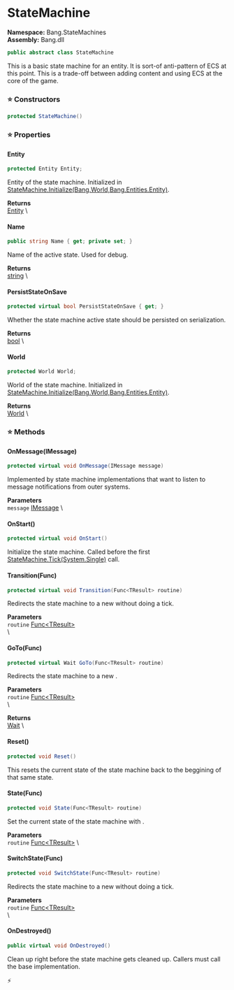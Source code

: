 # StateMachine

**Namespace:** Bang.StateMachines \
**Assembly:** Bang.dll

```csharp
public abstract class StateMachine
```

This is a basic state machine for an entity.
            It is sort-of anti-pattern of ECS at this point. This is a trade-off
            between adding content and using ECS at the core of the game.

### ⭐ Constructors
```csharp
protected StateMachine()
```

### ⭐ Properties
#### Entity
```csharp
protected Entity Entity;
```

Entity of the state machine.
            Initialized in [StateMachine.Initialize(Bang.World,Bang.Entities.Entity)](../../Bang/StateMachines/StateMachine.html).

**Returns** \
[Entity](../../Bang/Entities/Entity.html) \
#### Name
```csharp
public string Name { get; private set; }
```

Name of the active state. Used for debug.

**Returns** \
[string](https://learn.microsoft.com/en-us/dotnet/api/System.String?view=net-7.0) \
#### PersistStateOnSave
```csharp
protected virtual bool PersistStateOnSave { get; }
```

Whether the state machine active state should be persisted on serialization.

**Returns** \
[bool](https://learn.microsoft.com/en-us/dotnet/api/System.Boolean?view=net-7.0) \
#### World
```csharp
protected World World;
```

World of the state machine.
            Initialized in [StateMachine.Initialize(Bang.World,Bang.Entities.Entity)](../../Bang/StateMachines/StateMachine.html).

**Returns** \
[World](../../Bang/World.html) \
### ⭐ Methods
#### OnMessage(IMessage)
```csharp
protected virtual void OnMessage(IMessage message)
```

Implemented by state machine implementations that want to listen to message
            notifications from outer systems.

**Parameters** \
`message` [IMessage](../../Bang/Components/IMessage.html) \

#### OnStart()
```csharp
protected virtual void OnStart()
```

Initialize the state machine. Called before the first [StateMachine.Tick(System.Single)](../../Bang/StateMachines/StateMachine.html) call.

#### Transition(Func<TResult>)
```csharp
protected virtual void Transition(Func<TResult> routine)
```

Redirects the state machine to a new <paramref name="routine" /> without doing
            a tick.

**Parameters** \
`routine` [Func\<TResult\>](https://learn.microsoft.com/en-us/dotnet/api/System.Func-1?view=net-7.0) \
\

#### GoTo(Func<TResult>)
```csharp
protected virtual Wait GoTo(Func<TResult> routine)
```

Redirects the state machine to a new <paramref name="routine" />.

**Parameters** \
`routine` [Func\<TResult\>](https://learn.microsoft.com/en-us/dotnet/api/System.Func-1?view=net-7.0) \
\

**Returns** \
[Wait](../../Bang/StateMachines/Wait.html) \

#### Reset()
```csharp
protected void Reset()
```

This resets the current state of the state machine back to the beggining of that same state.

#### State(Func<TResult>)
```csharp
protected void State(Func<TResult> routine)
```

Set the current state of the state machine with <paramref name="routine" />.

**Parameters** \
`routine` [Func\<TResult\>](https://learn.microsoft.com/en-us/dotnet/api/System.Func-1?view=net-7.0) \

#### SwitchState(Func<TResult>)
```csharp
protected void SwitchState(Func<TResult> routine)
```

Redirects the state machine to a new <paramref name="routine" /> without doing
            a tick.

**Parameters** \
`routine` [Func\<TResult\>](https://learn.microsoft.com/en-us/dotnet/api/System.Func-1?view=net-7.0) \
\

#### OnDestroyed()
```csharp
public virtual void OnDestroyed()
```

Clean up right before the state machine gets cleaned up.
            Callers must call the base implementation.



⚡